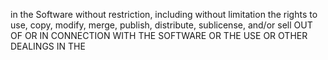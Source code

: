 
in the Software without restriction, including without limitation the rights
to use, copy, modify, merge, publish, distribute, sublicense, and/or sell
OUT OF OR IN CONNECTION WITH THE SOFTWARE OR THE USE OR OTHER DEALINGS IN THE
